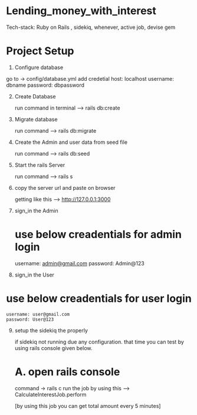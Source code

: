 # Lending_money_with_interest
Tech-stack: Ruby on Rails , sidekiq, whenever, active job, devise gem

# Project Setup 

1. Configure database 

  go to -> config/database.yml
   add credetial
   host: localhost
   username: dbname
   password: dbpassword
   
2. Create Database 

   run command in terminal --> rails db:create
   
3. Migrate database 

   run command --> rails db:migrate

4. Create the Admin and user data from seed file

   run command --> rails db:seed

5. Start the rails Server 

   run command --> rails s 

6. copy the server url and paste on browser

   getting like this -->  http://127.0.0.1:3000

7. sign_in the Admin 
   # use below creadentials for admin login

   username: admin@gmail.com
   password: Admin@123

8. sign_in the User

  # use below creadentials for user login

    username: user@gmail.com
    password: User@123

9. setup the sidekiq the properly 

    if sidekiq not running due any configuration. that time you can test by using rails console given below.

    # A. open rails console 

     command -> rails c 
     run the job by using this -->  CalculateInterestJob.perform   

     [by using this job you can get total amount every 5 minutes]




